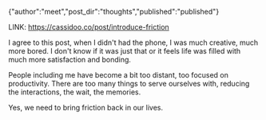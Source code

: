 {"author":"meet","post_dir":"thoughts","published":"published"}

<p>LINK: <a href="https://cassidoo.co/post/introduce-friction/">https://cassidoo.co/post/introduce-friction</a></p>
<p>I agree to this post, when I didn't had the phone, I was much creative, much more bored.
I don't know if it was just that or it feels life was filled with much more satisfaction and bonding.</p>
<p>People including me have become a bit too distant, too focused on productivity. There are too many things to serve ourselves with, reducing the interactions, the wait, the memories.</p>
<p>Yes, we need to bring friction back in our lives.</p>
